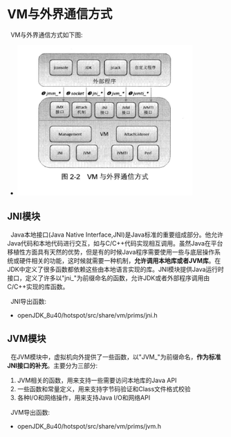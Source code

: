 # VM与外界通信方式
&nbsp;&nbsp;VM与外界通信方式如下图:

- <img src="./pics/vm-waijietongxin.png"/>

## JNI模块
&nbsp;&nbsp;Java本地接口(Java Native Interface,JNI)是Java标准的重要组成部分。他允许Java代码和本地代码进行交互，如与C/C++代码实现相互调用。虽然Java在平台移植性方面具有天然的优势，但是有的时候Java程序需要使用一些与底层操作系统或硬件相关的功能，这时候就需要一种机制，**允许调用本地库或者JVM库**。在JDK中定义了很多函数都依赖这些由本地语言实现的库。JNI模块提供Java运行时接口，定义了许多以"jni_"为前缀命名的函数，允许JDK或者外部程序调用由C/C++实现的库函数。

&nbsp;&nbsp;JNI导出函数:
- openJDK_8u40/hotspot/src/share/vm/prims/jni.h

## JVM模块
&nbsp;&nbsp;在JVM模块中，虚拟机向外提供了一些函数，以"JVM_"为前缀命名，**作为标准JNI接口的补充**。主要分为三部分:
1. JVM相关的函数，用来支持一些需要访问本地库的Java API
2. 一些函数和常量定义，用来支持字节码验证和Class文件格式校验
3. 各种I/O和网络操作，用来支持Java I/O和网络API

&nbsp;&nbsp;JVM导出函数:
- openJDK_8u40/hotspot/src/share/vm/prims/jvm.h